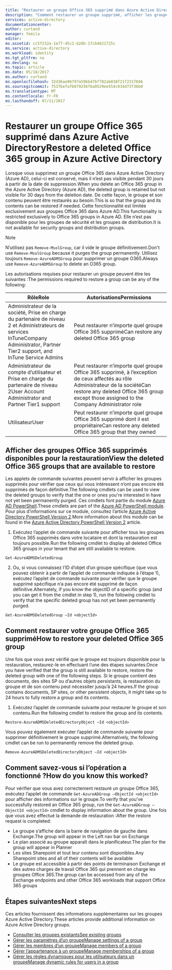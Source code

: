 ```yaml
---
title: "Restaurer un groupe Office 365 supprimé dans Azure Active Directory | Microsoft Docs"
description: "Comment restaurer un groupe supprimé, afficher les groupes pouvant être restaurés et supprimer de façon permanente un groupe dans Azure Active Directory"
services: active-directory
documentationcenter: 
author: curtand
manager: femila
editor: 
ms.assetid: cc5f232a-1e77-45c2-b28b-1fcb4621725c
ms.service: active-directory
ms.workload: identity
ms.tgt_pltfrm: na
ms.devlang: na
ms.topic: article
ms.date: 05/18/2017
ms.author: curtand
ms.openlocfilehash: 32d36ae96797a59bb47bf782ab038f21f231f046
ms.sourcegitcommit: f537befafb079256fba0529ee554c034d73f36b0
ms.translationtype: MT
ms.contentlocale: fr-FR
ms.lasthandoff: 07/11/2017
---
```

# <a name="restore-a-deleted-office-365-group-in-azure-active-directory"></a><span data-ttu-id="d35f1-103">Restaurer un groupe Office 365 supprimé dans Azure Active Directory</span><span class="sxs-lookup"><span data-stu-id="d35f1-103">Restore a deleted Office 365 group in Azure Active Directory</span></span>

<span data-ttu-id="d35f1-104">Lorsque vous supprimez un groupe Office 365 dans Azure Active Directory (Azure AD), celui-ci est conservé, mais il n’est pas visible pendant 30 jours à partir de la date de suppression.</span><span class="sxs-lookup"><span data-stu-id="d35f1-104">When you delete an Office 365 group in the Azure Active Directory (Azure AD), the deleted group is retained but not visible for 30 days from the deletion date.</span></span> <span data-ttu-id="d35f1-105">De cette façon, le groupe et son contenu peuvent être restaurés au besoin.</span><span class="sxs-lookup"><span data-stu-id="d35f1-105">This is so that the group and its contents can be restored if needed.</span></span> <span data-ttu-id="d35f1-106">Cette fonctionnalité est limitée exclusivement aux groupes Office 365 dans Azure AD.</span><span class="sxs-lookup"><span data-stu-id="d35f1-106">This functionality is restricted exclusively to Office 365 groups in Azure AD.</span></span> <span data-ttu-id="d35f1-107">Elle n’est pas disponible pour les groupes de sécurité et les groupes de distribution.</span><span class="sxs-lookup"><span data-stu-id="d35f1-107">It is not available for security groups and distribution groups.</span></span>

> [!NOTE] 
> <span data-ttu-id="d35f1-108">N’utilisez pas `Remove-MsolGroup`, car il vide le groupe définitivement.</span><span class="sxs-lookup"><span data-stu-id="d35f1-108">Don't use `Remove-MsolGroup` because it purges the group permanently.</span></span> <span data-ttu-id="d35f1-109">Utilisez toujours `Remove-AzureADMSGroup` pour supprimer un groupe O365.</span><span class="sxs-lookup"><span data-stu-id="d35f1-109">Always use `Remove-AzureADMSGroup` to delete an O365 group.</span></span> 

<span data-ttu-id="d35f1-110">Les autorisations requises pour restaurer un groupe peuvent être les suivantes :</span><span class="sxs-lookup"><span data-stu-id="d35f1-110">The permissions required to restore a group can be any of the following:</span></span>

<span data-ttu-id="d35f1-111">Rôle</span><span class="sxs-lookup"><span data-stu-id="d35f1-111">Role</span></span>  | <span data-ttu-id="d35f1-112">Autorisations</span><span class="sxs-lookup"><span data-stu-id="d35f1-112">Permissions</span></span> 
--------- | ---------
<span data-ttu-id="d35f1-113">Administrateur de la société, Prise en charge du partenaire de niveau 2 et Administrateurs de services InTune</span><span class="sxs-lookup"><span data-stu-id="d35f1-113">Company Administrator, Partner Tier2 support, and InTune Service Admins</span></span> | <span data-ttu-id="d35f1-114">Peut restaurer n’importe quel groupe Office 365 supprimé</span><span class="sxs-lookup"><span data-stu-id="d35f1-114">Can restore any deleted Office 365 group</span></span> 
<span data-ttu-id="d35f1-115">Administrateur de compte d’utilisateur et Prise en charge du partenaire de niveau 2</span><span class="sxs-lookup"><span data-stu-id="d35f1-115">User Account Administrator and Partner Tier1 support</span></span> | <span data-ttu-id="d35f1-116">Peut restaurer n’importe quel groupe Office 365 supprimé, à l’exception de ceux affectés au rôle Administrateur de la société</span><span class="sxs-lookup"><span data-stu-id="d35f1-116">Can restore any deleted Office 365 group except those assigned to the Company Administrator role</span></span> 
<span data-ttu-id="d35f1-117">Utilisateur</span><span class="sxs-lookup"><span data-stu-id="d35f1-117">User</span></span> | <span data-ttu-id="d35f1-118">Peut restaurer n’importe quel groupe Office 365 supprimé dont il est propriétaire</span><span class="sxs-lookup"><span data-stu-id="d35f1-118">Can restore any deleted Office 365 group that they owned</span></span> 


## <a name="view-the-deleted-office-365-groups-that-are-available-to-restore"></a><span data-ttu-id="d35f1-119">Afficher des groupes Office 365 supprimés disponibles pour la restauration</span><span class="sxs-lookup"><span data-stu-id="d35f1-119">View the deleted Office 365 groups that are available to restore</span></span>
<span data-ttu-id="d35f1-120">Les applets de commande suivantes peuvent servir à afficher les groupes supprimés pour vérifier que ceux qui vous intéressent n’ont pas encore été supprimés de façon définitive.</span><span class="sxs-lookup"><span data-stu-id="d35f1-120">The following cmdlets can be used to view the deleted groups to verify that the one or ones you're interested in have not yet been permanently purged.</span></span> <span data-ttu-id="d35f1-121">Ces cmdlets font partie du module [Azure AD PowerShell](https://www.powershellgallery.com/packages/AzureAD/).</span><span class="sxs-lookup"><span data-stu-id="d35f1-121">These cmdlets are part of the [Azure AD PowerShell module](https://www.powershellgallery.com/packages/AzureAD/).</span></span> <span data-ttu-id="d35f1-122">Pour plus d’informations sur ce module, consultez l’article [Azure Active Directory PowerShell Version 2](/powershell/azure/install-adv2?view=azureadps-2.0).</span><span class="sxs-lookup"><span data-stu-id="d35f1-122">More information about this module can be found in the [Azure Active Directory PowerShell Version 2](/powershell/azure/install-adv2?view=azureadps-2.0) article.</span></span>

1.  <span data-ttu-id="d35f1-123">Exécutez l’applet de commande suivante pour afficher tous les groupes Office 365 supprimés dans votre locataire et dont la restauration est toujours possible.</span><span class="sxs-lookup"><span data-stu-id="d35f1-123">Run the following cmdlet to display all deleted Office 365 groups in your tenant that are still available to restore.</span></span>
  ```
  Get-AzureADMSDeletedGroup
  ```

2.  <span data-ttu-id="d35f1-124">Ou, si vous connaissez l’ID d’objet d’un groupe spécifique (que vous pouvez obtenir à partir de l’applet de commande indiquée à l’étape 1), exécutez l’applet de commande suivante pour vérifier que le groupe supprimé spécifique n’a pas encore été supprimé de façon définitive.</span><span class="sxs-lookup"><span data-stu-id="d35f1-124">Alternately, if you know the objectID of a specific group (and you can get it from the cmdlet in step 1), run the following cmdlet to verify that the specific deleted group has not yet been permanently purged.</span></span>
  ```
  Get-AzureADMSDeletedGroup –Id <objectId>
  ```



## <a name="how-to-restore-your-deleted-office-365-group"></a><span data-ttu-id="d35f1-125">Comment restaurer votre groupe Office 365 supprimé</span><span class="sxs-lookup"><span data-stu-id="d35f1-125">How to restore your deleted Office 365 group</span></span>
<span data-ttu-id="d35f1-126">Une fois que vous avez vérifié que le groupe est toujours disponible pour la restauration, restaurez-le en effectuant l’une des étapes suivantes.</span><span class="sxs-lookup"><span data-stu-id="d35f1-126">Once you have verified that the group is still available to restore, restore the deleted group with one of the following steps.</span></span> <span data-ttu-id="d35f1-127">Si le groupe contient des documents, des sites SP ou d’autres objets persistants, la restauration du groupe et de son contenu peut nécessiter jusqu’à 24 heures.</span><span class="sxs-lookup"><span data-stu-id="d35f1-127">If the group contains documents, SP sites, or other persistent objects, it might take up to 24 hours to fully restore a group and its contents.</span></span>

1.  <span data-ttu-id="d35f1-128">Exécutez l’applet de commande suivante pour restaurer le groupe et son contenu.</span><span class="sxs-lookup"><span data-stu-id="d35f1-128">Run the following cmdlet to restore the group and its contents.</span></span>
  
  ```
  Restore-AzureADMSDeletedDirectoryObject –Id <objectId>
  ``` 

<span data-ttu-id="d35f1-129">Vous pouvez également exécuter l’applet de commande suivante pour supprimer définitivement le groupe supprimé.</span><span class="sxs-lookup"><span data-stu-id="d35f1-129">Alternatively, the following cmdlet can be run to permanently remove the deleted group.</span></span>
  ```
  Remove-AzureADMSDeletedDirectoryObject –Id <objectId>
  ```

## <a name="how-do-you-know-this-worked"></a><span data-ttu-id="d35f1-130">Comment savez-vous si l’opération a fonctionné ?</span><span class="sxs-lookup"><span data-stu-id="d35f1-130">How do you know this worked?</span></span>
<span data-ttu-id="d35f1-131">Pour vérifier que vous avez correctement restauré un groupe Office 365, exécutez l’applet de commande `Get-AzureADGroup –ObjectId <objectId>` pour afficher des informations sur le groupe.</span><span class="sxs-lookup"><span data-stu-id="d35f1-131">To verify that you’ve successfully restored an Office 365 group, run the `Get-AzureADGroup –ObjectId <objectId>` cmdlet to display information about the group.</span></span> <span data-ttu-id="d35f1-132">Une fois que vous avez effectué la demande de restauration :</span><span class="sxs-lookup"><span data-stu-id="d35f1-132">After the restore request is completed:</span></span>
- <span data-ttu-id="d35f1-133">Le groupe s’affiche dans la barre de navigation de gauche dans Exchange.</span><span class="sxs-lookup"><span data-stu-id="d35f1-133">The group will appear in the Left nav bar on Exchange</span></span>
- <span data-ttu-id="d35f1-134">Le plan associé au groupe apparaît dans le planificateur.</span><span class="sxs-lookup"><span data-stu-id="d35f1-134">The plan for the group will appear in Planner</span></span>
- <span data-ttu-id="d35f1-135">Les sites Sharepoint et tout leur contenu sont disponibles.</span><span class="sxs-lookup"><span data-stu-id="d35f1-135">Any Sharepoint sites and all of their contents will be available</span></span>
- <span data-ttu-id="d35f1-136">Le groupe est accessible à partir des points de terminaison Exchange et des autres charges de travail Office 365 qui prennent en charge les groupes Office 365.</span><span class="sxs-lookup"><span data-stu-id="d35f1-136">The group can be accessed from any of the Exchange endpoints and other Office 365 workloads that support Office 365 groups</span></span>


## <a name="next-steps"></a><span data-ttu-id="d35f1-137">Étapes suivantes</span><span class="sxs-lookup"><span data-stu-id="d35f1-137">Next steps</span></span>
<span data-ttu-id="d35f1-138">Ces articles fournissent des informations supplémentaires sur les groupes Azure Active Directory.</span><span class="sxs-lookup"><span data-stu-id="d35f1-138">These articles provide additional information on Azure Active Directory groups.</span></span>

* [<span data-ttu-id="d35f1-139">Consulter les groupes existants</span><span class="sxs-lookup"><span data-stu-id="d35f1-139">See existing groups</span></span>](active-directory-groups-view-azure-portal.md)
* [<span data-ttu-id="d35f1-140">Gérer les paramètres d’un groupe</span><span class="sxs-lookup"><span data-stu-id="d35f1-140">Manage settings of a group</span></span>](active-directory-groups-settings-azure-portal.md)
* [<span data-ttu-id="d35f1-141">Gérer les membres d’un groupe</span><span class="sxs-lookup"><span data-stu-id="d35f1-141">Manage members of a group</span></span>](active-directory-groups-members-azure-portal.md)
* [<span data-ttu-id="d35f1-142">Gérer l’appartenance à un groupe</span><span class="sxs-lookup"><span data-stu-id="d35f1-142">Manage memberships of a group</span></span>](active-directory-groups-membership-azure-portal.md)
* [<span data-ttu-id="d35f1-143">Gérer les règles dynamiques pour les utilisateurs dans un groupe</span><span class="sxs-lookup"><span data-stu-id="d35f1-143">Manage dynamic rules for users in a group</span></span>](active-directory-groups-dynamic-membership-azure-portal.md)
